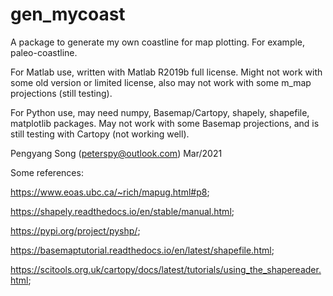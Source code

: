 # gen_mycoast
A package to generate my own coastline for map plotting. For example, paleo-coastline.


For Matlab use, written with Matlab R2019b full license. Might not work with some old version or limited license, also may not work with some m_map projections (still testing).


For Python use, may need numpy, Basemap/Cartopy, shapely, shapefile, matplotlib packages. May not work with some Basemap projections, and is still testing with Cartopy (not working well).


Pengyang Song (peterspy@outlook.com) Mar/2021


Some references:

https://www.eoas.ubc.ca/~rich/mapug.html#p8;

https://shapely.readthedocs.io/en/stable/manual.html;

https://pypi.org/project/pyshp/;

https://basemaptutorial.readthedocs.io/en/latest/shapefile.html;

https://scitools.org.uk/cartopy/docs/latest/tutorials/using_the_shapereader.html;
